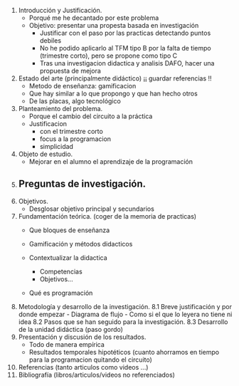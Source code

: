 1. Introducción y Justificación.
	- Porqué me he decantado por este problema
	- Objetivo: presentar una propesta basada en investigación
		- Justificar con el paso por las practicas detectando puntos debiles
		- No he podido aplicarlo al TFM tipo B por la falta de tiempo (trimestre corto), pero se propone como tipo C
		- Tras una investigacion didactica y analisis DAFO, hacer una propuesta de mejora
2. Estado del arte (principalmente didáctico)  ¡¡ guardar referencias !!
	- Metodo de enseñanza: gamificacion
	- Que hay similar a lo que propongo y que han hecho otros
	- De las placas, algo tecnológico
3. Planteamiento del problema.
	- Porque el cambio del circuito a la práctica
	- Justificacion 
		- con el trimestre corto
		- focus a la programacion
		- simplicidad
4. Objeto de estudio.
	- Mejorar en el alumno el aprendizaje de la programación
5. Preguntas de investigación.
	- 
6. Objetivos.
	- Desglosar objetivo principal y secundarios
7. Fundamentación teórica. (coger de la memoria de practicas)
	- Que bloques de enseñanza
	- Gamificación y métodos didacticos
	- Contextualizar la didactica
		- Competencias
		- Objetivos...

	- Qué es programación 
8. Metodología y desarrollo de la investigación.
	8.1 Breve justificación y por donde empezar
		- Diagrama de flujo 
		- Como si el que lo leyera no tiene ni idea 
	8.2 Pasos que se han seguido para la investigación.
	8.3 Desarrollo de la unidad didáctica (paso gordo)
9. Presentación y discusión de los resultados.
	- Todo de manera empírica
	- Resultados temporales hipotéticos (cuanto ahorramos en tiempo para la programacion quitando el circuito)
10. Referencias (tanto articulos como videos ...)
11. Bibliografía (libros/articulos/videos no referenciados)